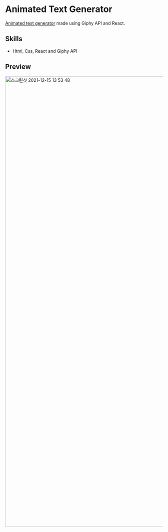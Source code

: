 # Animated Text Generator
[Animated text generator](https://jungjiwoo1028.github.io/animationText/) made using Giphy API and React.

## Skills
- Html, Css, React and Giphy API

## Preview
<img width="1438" alt="스크린샷 2021-12-15 13 53 48" src="https://user-images.githubusercontent.com/75884943/146128361-3bd26992-caa5-48fe-8da2-f98fcc168b1e.png">
